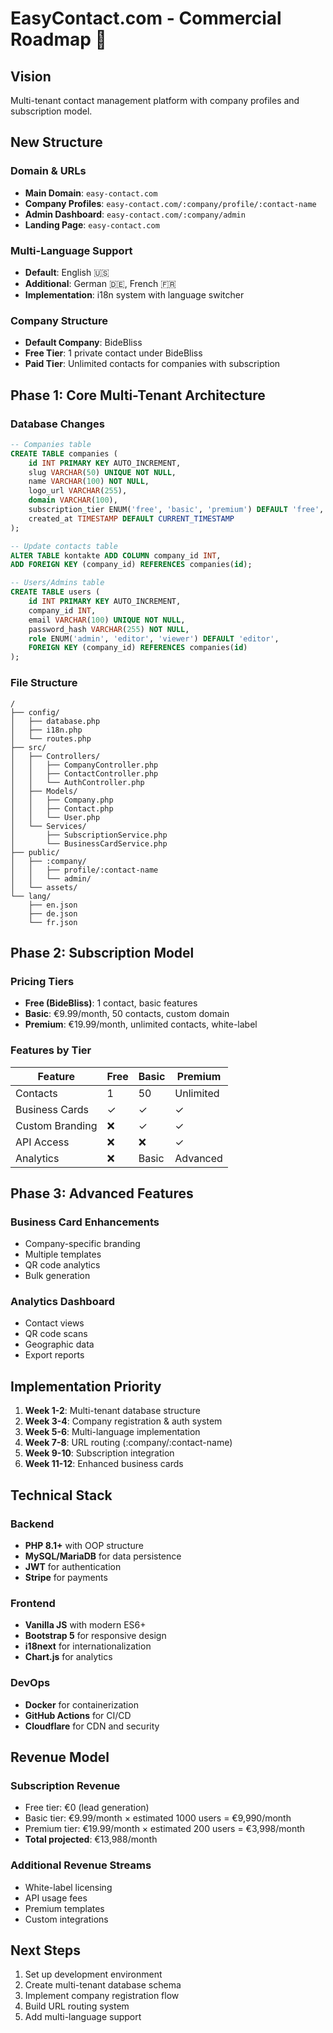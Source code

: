 # EasyContact.com - Commercial Roadmap 🚀

## Vision
Multi-tenant contact management platform with company profiles and subscription model.

## New Structure

### Domain & URLs
- **Main Domain**: `easy-contact.com`
- **Company Profiles**: `easy-contact.com/:company/profile/:contact-name`
- **Admin Dashboard**: `easy-contact.com/:company/admin`
- **Landing Page**: `easy-contact.com`

### Multi-Language Support
- **Default**: English 🇺🇸
- **Additional**: German 🇩🇪, French 🇫🇷
- **Implementation**: i18n system with language switcher

### Company Structure
- **Default Company**: BideBliss
- **Free Tier**: 1 private contact under BideBliss
- **Paid Tier**: Unlimited contacts for companies with subscription

## Phase 1: Core Multi-Tenant Architecture

### Database Changes
```sql
-- Companies table
CREATE TABLE companies (
    id INT PRIMARY KEY AUTO_INCREMENT,
    slug VARCHAR(50) UNIQUE NOT NULL,
    name VARCHAR(100) NOT NULL,
    logo_url VARCHAR(255),
    domain VARCHAR(100),
    subscription_tier ENUM('free', 'basic', 'premium') DEFAULT 'free',
    created_at TIMESTAMP DEFAULT CURRENT_TIMESTAMP
);

-- Update contacts table
ALTER TABLE kontakte ADD COLUMN company_id INT,
ADD FOREIGN KEY (company_id) REFERENCES companies(id);

-- Users/Admins table
CREATE TABLE users (
    id INT PRIMARY KEY AUTO_INCREMENT,
    company_id INT,
    email VARCHAR(100) UNIQUE NOT NULL,
    password_hash VARCHAR(255) NOT NULL,
    role ENUM('admin', 'editor', 'viewer') DEFAULT 'editor',
    FOREIGN KEY (company_id) REFERENCES companies(id)
);
```

### File Structure
```
/
├── config/
│   ├── database.php
│   ├── i18n.php
│   └── routes.php
├── src/
│   ├── Controllers/
│   │   ├── CompanyController.php
│   │   ├── ContactController.php
│   │   └── AuthController.php
│   ├── Models/
│   │   ├── Company.php
│   │   ├── Contact.php
│   │   └── User.php
│   └── Services/
│       ├── SubscriptionService.php
│       └── BusinessCardService.php
├── public/
│   ├── :company/
│   │   ├── profile/:contact-name
│   │   └── admin/
│   └── assets/
└── lang/
    ├── en.json
    ├── de.json
    └── fr.json
```

## Phase 2: Subscription Model

### Pricing Tiers
- **Free (BideBliss)**: 1 contact, basic features
- **Basic**: €9.99/month, 50 contacts, custom domain
- **Premium**: €19.99/month, unlimited contacts, white-label

### Features by Tier
| Feature | Free | Basic | Premium |
|---------|------|-------|---------|
| Contacts | 1 | 50 | Unlimited |
| Business Cards | ✓ | ✓ | ✓ |
| Custom Branding | ❌ | ✓ | ✓ |
| API Access | ❌ | ❌ | ✓ |
| Analytics | ❌ | Basic | Advanced |

## Phase 3: Advanced Features

### Business Card Enhancements
- Company-specific branding
- Multiple templates
- QR code analytics
- Bulk generation

### Analytics Dashboard
- Contact views
- QR code scans
- Geographic data
- Export reports

## Implementation Priority

1. **Week 1-2**: Multi-tenant database structure
2. **Week 3-4**: Company registration & auth system
3. **Week 5-6**: Multi-language implementation
4. **Week 7-8**: URL routing (:company/:contact-name)
5. **Week 9-10**: Subscription integration
6. **Week 11-12**: Enhanced business cards

## Technical Stack

### Backend
- **PHP 8.1+** with OOP structure
- **MySQL/MariaDB** for data persistence
- **JWT** for authentication
- **Stripe** for payments

### Frontend
- **Vanilla JS** with modern ES6+
- **Bootstrap 5** for responsive design
- **i18next** for internationalization
- **Chart.js** for analytics

### DevOps
- **Docker** for containerization
- **GitHub Actions** for CI/CD
- **Cloudflare** for CDN and security

## Revenue Model

### Subscription Revenue
- Free tier: €0 (lead generation)
- Basic tier: €9.99/month × estimated 1000 users = €9,990/month
- Premium tier: €19.99/month × estimated 200 users = €3,998/month
- **Total projected**: €13,988/month

### Additional Revenue Streams
- White-label licensing
- API usage fees
- Premium templates
- Custom integrations

## Next Steps

1. Set up development environment
2. Create multi-tenant database schema
3. Implement company registration flow
4. Build URL routing system
5. Add multi-language support
